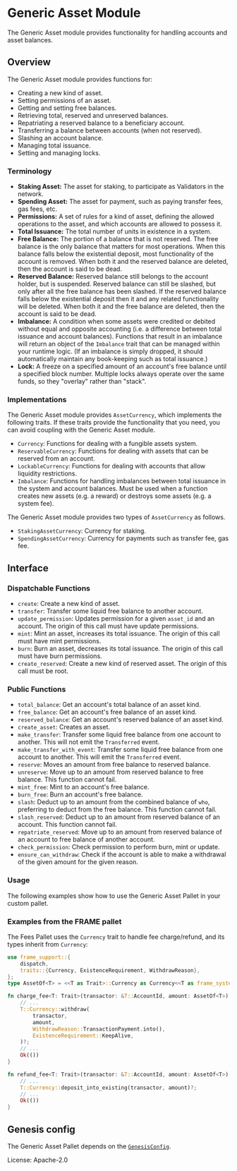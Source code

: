 # Generic Asset Module

The Generic Asset module provides functionality for handling accounts and asset balances.

## Overview

The Generic Asset module provides functions for:

- Creating a new kind of asset.
- Setting permissions of an asset.
- Getting and setting free balances.
- Retrieving total, reserved and unreserved balances.
- Repatriating a reserved balance to a beneficiary account.
- Transferring a balance between accounts (when not reserved).
- Slashing an account balance.
- Managing total issuance.
- Setting and managing locks.

### Terminology

- **Staking Asset:** The asset for staking, to participate as Validators in the network.
- **Spending Asset:** The asset for payment, such as paying transfer fees, gas fees, etc.
- **Permissions:** A set of rules for a kind of asset, defining the allowed operations to the asset, and which
accounts are allowed to possess it.
- **Total Issuance:** The total number of units in existence in a system.
- **Free Balance:** The portion of a balance that is not reserved. The free balance is the only balance that matters
for most operations. When this balance falls below the existential deposit, most functionality of the account is
removed. When both it and the reserved balance are deleted, then the account is said to be dead.
- **Reserved Balance:** Reserved balance still belongs to the account holder, but is suspended. Reserved balance
can still be slashed, but only after all the free balance has been slashed. If the reserved balance falls below the
existential deposit then it and any related functionality will be deleted. When both it and the free balance are
deleted, then the account is said to be dead.
- **Imbalance:** A condition when some assets were credited or debited without equal and opposite accounting
(i.e. a difference between total issuance and account balances). Functions that result in an imbalance will
return an object of the `Imbalance` trait that can be managed within your runtime logic. (If an imbalance is
simply dropped, it should automatically maintain any book-keeping such as total issuance.)
- **Lock:** A freeze on a specified amount of an account's free balance until a specified block number. Multiple
locks always operate over the same funds, so they "overlay" rather than "stack".

### Implementations

The Generic Asset module provides `AssetCurrency`, which implements the following traits. If these traits provide
the functionality that you need, you can avoid coupling with the Generic Asset module.

- `Currency`: Functions for dealing with a fungible assets system.
- `ReservableCurrency`: Functions for dealing with assets that can be reserved from an account.
- `LockableCurrency`: Functions for dealing with accounts that allow liquidity restrictions.
- `Imbalance`: Functions for handling imbalances between total issuance in the system and account balances.
Must be used when a function creates new assets (e.g. a reward) or destroys some assets (e.g. a system fee).

The Generic Asset module provides two types of `AssetCurrency` as follows.

- `StakingAssetCurrency`: Currency for staking.
- `SpendingAssetCurrency`: Currency for payments such as transfer fee, gas fee.

## Interface

### Dispatchable Functions

- `create`: Create a new kind of asset.
- `transfer`: Transfer some liquid free balance to another account.
- `update_permission`: Updates permission for a given `asset_id` and an account. The origin of this call
must have update permissions.
- `mint`: Mint an asset, increases its total issuance. The origin of this call must have mint permissions.
- `burn`: Burn an asset, decreases its total issuance. The origin of this call must have burn permissions.
- `create_reserved`: Create a new kind of reserved asset. The origin of this call must be root.

### Public Functions

- `total_balance`: Get an account's total balance of an asset kind.
- `free_balance`: Get an account's free balance of an asset kind.
- `reserved_balance`: Get an account's reserved balance of an asset kind.
- `create_asset`: Creates an asset.
- `make_transfer`: Transfer some liquid free balance from one account to another.
This will not emit the `Transferred` event.
- `make_transfer_with_event`: Transfer some liquid free balance from one account to another.
This will emit the `Transferred` event.
- `reserve`: Moves an amount from free balance to reserved balance.
- `unreserve`: Move up to an amount from reserved balance to free balance. This function cannot fail.
- `mint_free`: Mint to an account's free balance.
- `burn_free`: Burn an account's free balance.
- `slash`: Deduct up to an amount from the combined balance of `who`, preferring to deduct from the
	free balance. This function cannot fail.
- `slash_reserved`: Deduct up to an amount from reserved balance of an account. This function cannot fail.
- `repatriate_reserved`: Move up to an amount from reserved balance of an account to free balance of another
account.
- `check_permission`: Check permission to perform burn, mint or update.
- `ensure_can_withdraw`: Check if the account is able to make a withdrawal of the given amount
	for the given reason.

### Usage

The following examples show how to use the Generic Asset Pallet in your custom pallet.

### Examples from the FRAME pallet

The Fees Pallet uses the `Currency` trait to handle fee charge/refund, and its types inherit from `Currency`:

```rust
use frame_support::{
	dispatch,
	traits::{Currency, ExistenceRequirement, WithdrawReason},
};
type AssetOf<T> = <<T as Trait>::Currency as Currency<<T as frame_system::Trait>::AccountId>>::Balance;

fn charge_fee<T: Trait>(transactor: &T::AccountId, amount: AssetOf<T>) -> dispatch::DispatchResult {
	// ...
	T::Currency::withdraw(
		transactor,
		amount,
		WithdrawReason::TransactionPayment.into(),
		ExistenceRequirement::KeepAlive,
	)?;
	// ...
	Ok(())
}

fn refund_fee<T: Trait>(transactor: &T::AccountId, amount: AssetOf<T>) -> dispatch::DispatchResult {
	// ...
	T::Currency::deposit_into_existing(transactor, amount)?;
	// ...
	Ok(())
}

```

## Genesis config

The Generic Asset Pallet depends on the [`GenesisConfig`](./struct.GenesisConfig.html).

License: Apache-2.0